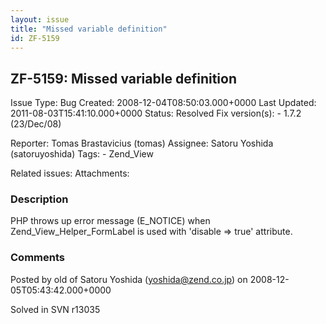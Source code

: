 ```yaml
---
layout: issue
title: "Missed variable definition"
id: ZF-5159
---
```


ZF-5159: Missed variable definition
-----------------------------------

 Issue Type: Bug Created: 2008-12-04T08:50:03.000+0000 Last Updated: 2011-08-03T15:41:10.000+0000 Status: Resolved Fix version(s): - 1.7.2 (23/Dec/08)
 
 Reporter:  Tomas Brastavicius (tomas)  Assignee:  Satoru Yoshida (satoruyoshida)  Tags: - Zend\_View
 
 Related issues: 
 Attachments: 
### Description

PHP throws up error message (E\_NOTICE) when Zend\_View\_Helper\_FormLabel is used with 'disable => true' attribute.

 

 

### Comments

Posted by old of Satoru Yoshida (yoshida@zend.co.jp) on 2008-12-05T05:43:42.000+0000

Solved in SVN r13035

 

 